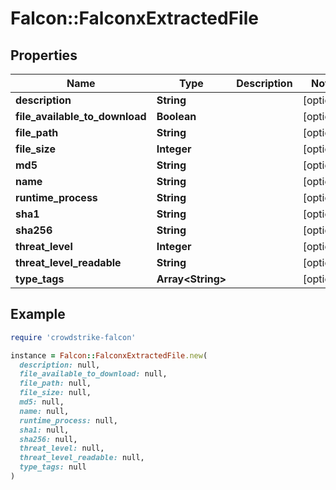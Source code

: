 # Falcon::FalconxExtractedFile

## Properties

| Name | Type | Description | Notes |
| ---- | ---- | ----------- | ----- |
| **description** | **String** |  | [optional] |
| **file_available_to_download** | **Boolean** |  | [optional] |
| **file_path** | **String** |  | [optional] |
| **file_size** | **Integer** |  | [optional] |
| **md5** | **String** |  | [optional] |
| **name** | **String** |  | [optional] |
| **runtime_process** | **String** |  | [optional] |
| **sha1** | **String** |  | [optional] |
| **sha256** | **String** |  | [optional] |
| **threat_level** | **Integer** |  | [optional] |
| **threat_level_readable** | **String** |  | [optional] |
| **type_tags** | **Array&lt;String&gt;** |  | [optional] |

## Example

```ruby
require 'crowdstrike-falcon'

instance = Falcon::FalconxExtractedFile.new(
  description: null,
  file_available_to_download: null,
  file_path: null,
  file_size: null,
  md5: null,
  name: null,
  runtime_process: null,
  sha1: null,
  sha256: null,
  threat_level: null,
  threat_level_readable: null,
  type_tags: null
)
```

